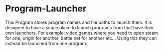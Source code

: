# Program-Launcher
This Program stores program names and file paths to launch them. It is designed to have a single place to launch programs from that have 
their own launchers. For example: video games where you need to open steam for one, origin for another, battle.net for another etc... 
Using this they can instead be launched from one program.

